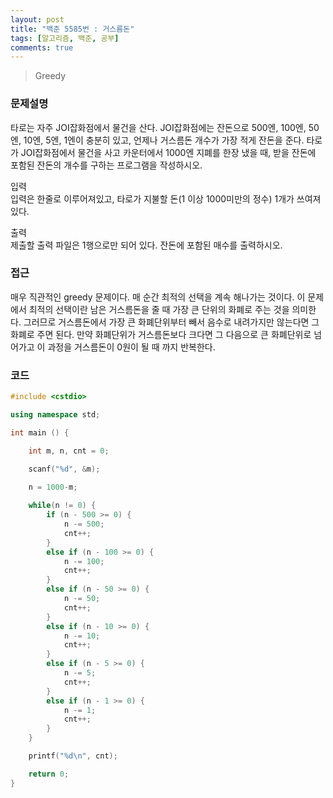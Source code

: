 ```yaml
---
layout: post
title: "백준 5585번 : 거스름돈"
tags: [알고리즘, 백준, 공부]
comments: true
---
```


> Greedy  

### 문제설명
타로는 자주 JOI잡화점에서 물건을 산다. JOI잡화점에는 잔돈으로 500엔, 100엔, 50엔, 10엔, 5엔, 1엔이 충분히 있고, 언제나 거스름돈 개수가 가장 적게 잔돈을 준다. 타로가 JOI잡화점에서 물건을 사고 카운터에서 1000엔 지폐를 한장 냈을 때, 받을 잔돈에 포함된 잔돈의 개수를 구하는 프로그램을 작성하시오.  

입력  
입력은 한줄로 이루어져있고, 타로가 지불할 돈(1 이상 1000미만의 정수) 1개가 쓰여져있다.  

출력  
제출할 출력 파일은 1행으로만 되어 있다. 잔돈에 포함된 매수를 출력하시오.  

### 접근  
매우 직관적인 greedy 문제이다. 매 순간 최적의 선택을 계속 해나가는 것이다. 이 문제에서 최적의 선택이란 남은 거스름돈을 줄 때 가장 큰 단위의 화폐로 주는 것을 의미한다. 그러므로 거스름돈에서 가장 큰 화폐단위부터 빼서 음수로 내려가지만 않는다면 그 화폐로 주면 된다. 만약 화폐단위가 거스름돈보다 크다면 그 다음으로 큰 화폐단위로 넘어가고 이 과정을 거스름돈이 0원이 될 때 까지 반복한다.  

### 코드  
~~~c++
#include <cstdio>

using namespace std;

int main () {

    int m, n, cnt = 0;

    scanf("%d", &m);
    
    n = 1000-m;

    while(n != 0) {
        if (n - 500 >= 0) {
            n -= 500;
            cnt++;
        }
        else if (n - 100 >= 0) {
            n -= 100;
            cnt++;
        }
        else if (n - 50 >= 0) {
            n -= 50;
            cnt++;
        }
        else if (n - 10 >= 0) {
            n -= 10;
            cnt++;
        }
        else if (n - 5 >= 0) {
            n -= 5;
            cnt++;
        }
        else if (n - 1 >= 0) {
            n -= 1;
            cnt++;
        }
    }

    printf("%d\n", cnt);

    return 0;
}
~~~